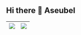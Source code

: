 ## Hi there 👋 Aseubel

<!--
**Aseubel/Aseubel** is a ✨ _special_ ✨ repository because its `README.md` (this file) appears on your GitHub profile.

Here are some ideas to get you started:

- 🔭 I’m currently working on ...
- 🌱 I’m currently learning ...
- 👯 I’m looking to collaborate on ...
- 🤔 I’m looking for help with ...
- 💬 Ask me about ...
- 📫 How to reach me: ...
- 😄 Pronouns: ...
- ⚡ Fun fact: ...
-->
| <img align="center" src="https://github-readme-stats.vercel.app/api?username=Aseubel&show_icons=true&bg_color=#FFFFFF&icon_color=#97D6FF&title_color=#0D11A1&text_color=#0D1117&count_private=true" /> | <img align="center" src="https://github-readme-stats.vercel.app/api/top-langs/?username=Aseubel&layout=compact&theme=buefy&hide_border=true&stats_format=bytes" /> |
| ------------- | ------------- |
